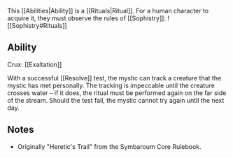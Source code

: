 This [[Abilities|Ability]] is a [[Rituals|Ritual]]. For a human character to acquire it, they must observe the rules of [[Sophistry]]:
![[Sophistry#Rituals]]
## Ability
Crux: [[Exaltation]]

With a successful [[Resolve]] test, the mystic can track a creature that the mystic has met personally. The tracking is impeccable until the creature crosses water – if it does, the ritual must be performed again on the far side of the stream. Should the test fail, the mystic cannot try again until the next day.
## Notes
* Originally "Heretic's Trail" from the Symbaroum Core Rulebook.
